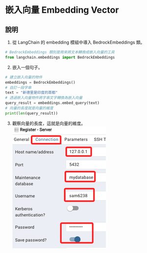# 嵌入向量 Embedding Vector

## 說明

1. 從 LangChain 的 embedding 模組中導入 BedrockEmbeddings 類。
```python
# BedrockEmbeddings 類別是用來將文本轉換成嵌入向量的工具
from langchain.embeddings import BedrockEmbeddings
```

2. 嵌入一個句子。
```python
# 建立嵌入向量的物件
embeddings = BedrockEmbeddings()
# 自訂一段字串
text = "新德里是印度的首都"
# 透過嵌入向量物件將字串文字轉換為嵌入向量
query_result = embeddings.embed_query(text)
# 向量的長度就是向量的維度
print(len(query_result))
```

3. 觀察向量的長度，這就是向量的維度。
![](images/img_06.png)